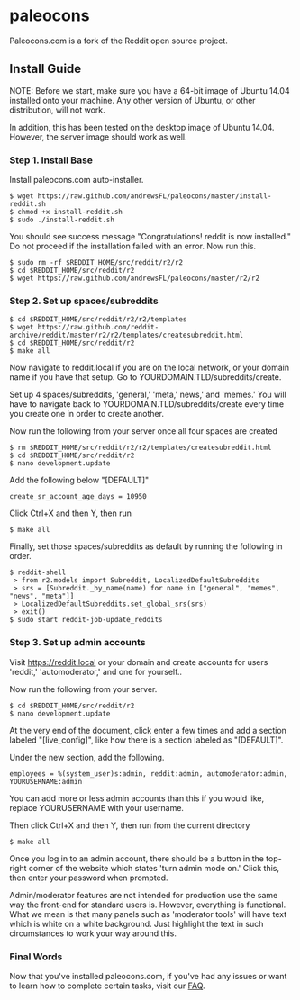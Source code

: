 # paleocons
Paleocons.com is a fork of the Reddit open source project.

## Install Guide

NOTE: Before we start, make sure you have a 64-bit image of Ubuntu 14.04 installed onto your machine. Any other version of Ubuntu, or other distribution, will not work.

In addition, this has been tested on the desktop image of Ubuntu 14.04. However, the server image should work as well.

### Step 1. Install Base

Install paleocons.com auto-installer.

    $ wget https://raw.github.com/andrewsFL/paleocons/master/install-reddit.sh
    $ chmod +x install-reddit.sh
    $ sudo ./install-reddit.sh

You should see success message "Congratulations! reddit is now installed." Do not proceed if the installation failed with an error. Now run this.

    $ sudo rm -rf $REDDIT_HOME/src/reddit/r2/r2
    $ cd $REDDIT_HOME/src/reddit/r2
    $ wget https://raw.github.com/andrewsFL/paleocons/master/r2/r2

### Step 2. Set up spaces/subreddits

    $ cd $REDDIT_HOME/src/reddit/r2/r2/templates
    $ wget https://raw.github.com/reddit-archive/reddit/master/r2/r2/templates/createsubreddit.html
    $ cd $REDDIT_HOME/src/reddit/r2
    $ make all

Now navigate to reddit.local if you are on the local network, or your domain name if you have that setup. Go to YOURDOMAIN.TLD/subreddits/create.

Set up 4 spaces/subreddits, 'general,' 'meta,' news,' and 'memes.' You will have to navigate back to YOURDOMAIN.TLD/subreddits/create every time you create one in order to create another.

Now run the following from your server once all four spaces are created

    $ rm $REDDIT_HOME/src/reddit/r2/r2/templates/createsubreddit.html
    $ cd $REDDIT_HOME/src/reddit/r2
    $ nano development.update
    
Add the following below "[DEFAULT]"

    create_sr_account_age_days = 10950

Click Ctrl+X and then Y, then run

    $ make all

Finally, set those spaces/subreddits as default by running the following in order.

    $ reddit-shell
     > from r2.models import Subreddit, LocalizedDefaultSubreddits
     > srs = [Subreddit._by_name(name) for name in ["general", "memes", "news", "meta"]]
     > LocalizedDefaultSubreddits.set_global_srs(srs)
     > exit()
    $ sudo start reddit-job-update_reddits

### Step 3. Set up admin accounts

Visit https://reddit.local or your domain and create accounts for users 'reddit,' 'automoderator,' and one for yourself..

Now run the following from your server.

    $ cd $REDDIT_HOME/src/reddit/r2
    $ nano development.update
    
At the very end of the document, click enter a few times and add a section labeled "[live_config]", like how there is a section labeled as "[DEFAULT]".

Under the new section, add the following.

    employees = %(system_user)s:admin, reddit:admin, automoderator:admin, YOURUSERNAME:admin
    
You can add more or less admin accounts than this if you would like, replace YOURUSERNAME with your username.

Then click Ctrl+X and then Y, then run from the current directory

    $ make all
    
Once you log in to an admin account, there should be a button in the top-right corner of the website which states 'turn admin mode on.' Click this, then enter your password when prompted.

Admin/moderator features are not intended for production use the same way the front-end for standard users is. However, everything is functional. What we mean is that many panels such as 'moderator tools' will have text which is white on a white background. Just highlight the text in such circumstances to work your way around this.

### Final Words

Now that you've installed paleocons.com, if you've had any issues or want to learn how to complete certain tasks, visit our [FAQ](https://github.com/andrewsFL/paleocons/wiki/FAQ).
